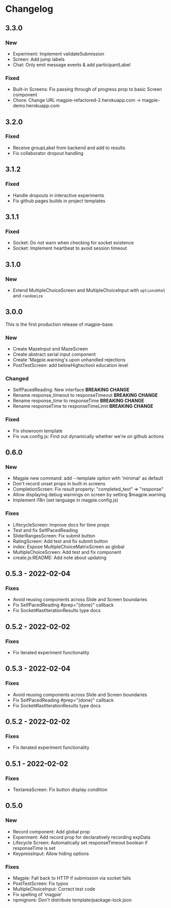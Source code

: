 # Changelog

## 3.3.0

### New

 - Experiment: Implement validateSubmission
 - Screen: Add jump labels
 - Chat: Only emit message events & add participantLabel

### Fixed

 - Built-in Screens: Fix passing through of progress prop to basic Screen component
 - Chore: Change URL magpie-refactored-2.herokuapp.com -> magpie-demo.herokuapp.com

## 3.2.0

### Fixed

 - Receive groupLabel from backend and add to results
 - Fix collaborator dropout handling

## 3.1.2

### Fixed

 - Handle dropouts in interactive experiments
 - Fix github pages builds in project templates

## 3.1.1

### Fixed

 - Socket: Do not warn when checking for socket existence
 - Socket: Implement heartbeat to avoid session timeout

## 3.1.0

### New

- Extend MultipleChoiceScreen and MultipleChoiceInput with `optionsHtml` and `randomize`

## 3.0.0
This is the first production release of magpie-base.

### New
- Create MazeInput and MazeScreen
- Create abstract serial input component
- Create 'Magpie.warning's upon unhandled rejections
- PostTestScreen: add belowHighschool education level

### Changed
- SelfPacedReading: New interface **BREAKING CHANGE**
- Rename response_timeout to responseTimeout **BREAKING CHANGE**
- Rename response_time to responseTime **BREAKING CHANGE**
- Rename responseTime to responseTimeLimit **BREAKING CHANGE**

### Fixed
- Fix showroom template
- Fix vue.config.js: Find out dynamically whether we're on github actions

## 0.6.0

### New
- Magpie new command: add --template option with 'minimal' as default
- Don't record unset props in built-in screens
- CompletionScreen: Fix result property: "completed_text" => "response"
- Allow displaying debug warnings on screen by setting $magpie.warning
- Implement i18n (set language in magpie.config.js)

### Fixes
- LifecycleScreen: Improve docs for time props
- Test and fix SelfPacedReading
- SliderRangesScreen: Fix submit button
- RatingScreen: Add test and fix submit button
- index: Expose MultipleChoiceMatrixScreen as global
- MultipleChoiceScreen: Add test and fix component
- create.js:README: Add note about updating


## 0.5.3 - 2022-02-04

### Fixes
 - Avoid reusing components across Slide and Screen boundaries
 - Fix SelfPacedReading #prep="{done}" callback
 - Fix Socket#lastIterationResults type docs

## 0.5.2 - 2022-02-02

### Fixes
- Fix iterated experiment functionality

## 0.5.3 - 2022-02-04

### Fixes
 - Avoid reusing components across Slide and Screen boundaries
 - Fix SelfPacedReading #prep="{done}" callback
 - Fix Socket#lastIterationResults type docs

## 0.5.2 - 2022-02-02

### Fixes
- Fix iterated experiment functionality

## 0.5.1 - 2022-02-02

### Fixes

- TextareaScreen: Fix button display condition

## 0.5.0

### New

 - Record component: Add global prop
 - Experiment: Add record prop for declaratively recording expData
 - Lifecycle Screen: Automatically set responseTimeout boolean if responseTime is set
 - KeypressInput: Allow hiding options

### Fixes
 - Magpie: Fall back to HTTP if submission via socket fails
 - PostTestScreen: Fix typos
 - MultipleChoiceInput: Correct test code
 - Fix spelling of 'magpie'
 - npmignore: Don't distribute template/package-lock.json
